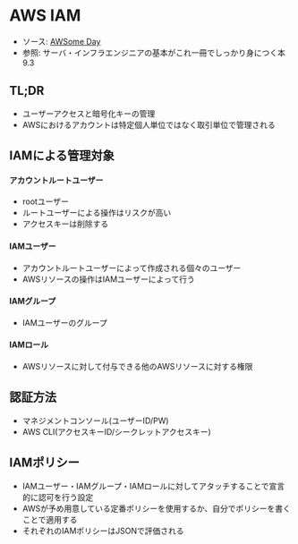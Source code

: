 # AWS IAM
- ソース: [AWSome Day](https://aws.amazon.com/jp/about-aws/events/awsomeday/)
- 参照: サーバ・インフラエンジニアの基本がこれ一冊でしっかり身につく本 9.3

## TL;DR
- ユーザーアクセスと暗号化キーの管理
- AWSにおけるアカウントは特定個人単位ではなく取引単位で管理される

## IAMによる管理対象
#### アカウントルートユーザー
  - rootユーザー
  - ルートユーザーによる操作はリスクが高い
  - アクセスキーは削除する

#### IAMユーザー
  - アカウントルートユーザーによって作成される個々のユーザー
  - AWSリソースの操作はIAMユーザーによって行う

#### IAMグループ
  - IAMユーザーのグループ

#### IAMロール
  - AWSリソースに対して付与できる他のAWSリソースに対する権限

## 認証方法
- マネジメントコンソール(ユーザーID/PW)
- AWS CLI(アクセスキーID/シークレットアクセスキー)

## IAMポリシー
- IAMユーザー・IAMグループ・IAMロールに対してアタッチすることで宣言的に認可を行う設定
- AWSが予め用意している定番ポリシーを使用するか、自分でポリシーを書くことで適用する
- それぞれのIAMポリシーはJSONで評価される
